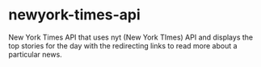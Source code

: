 # newyork-times-api
New York Times API that uses nyt (New York TImes) API and displays the top stories for the day with the redirecting links to read more about a particular news.
